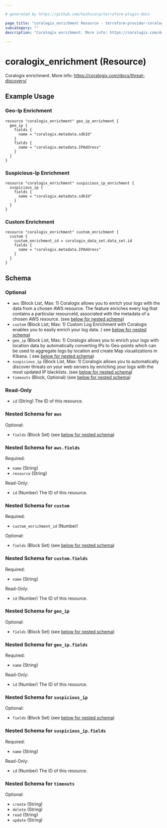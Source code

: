 ```yaml
---

# generated by https://github.com/hashicorp/terraform-plugin-docs

page_title: "coralogix_enrichment Resource - terraform-provider-coralogix"
subcategory: ""
description: "Coralogix enrichment. More info: https://coralogix.com/docs/threat-discovery/."
  
---
```


# coralogix_enrichment (Resource)
Coralogix enrichment. More info: https://coralogix.com/docs/threat-discovery/


## Example Usage

### Geo-Ip Enrichment

```hcl
resource "coralogix_enrichment" geo_ip_enrichment {
  geo_ip {
    fields {
      name = "coralogix.metadata.sdkId"
    }
    fields {
      name = "coralogix.metadata.IPAddress"
    }
  }
}
```

### Suspicious-Ip Enrichment

```hcl
resource "coralogix_enrichment" suspicious_ip_enrichment {
  suspicious_ip {
    fields {
      name = "coralogix.metadata.sdkId"
    }
  }
}
```

### Custom Enrichment

```hcl
resource "coralogix_enrichment" custom_enrichment {
  custom {
    custom_enrichment_id = coralogix_data_set.data_set.id
    fields {
      name = "coralogix.metadata.IPAddress"
    }
  }
}
```

<!-- schema generated by tfplugindocs -->

## Schema

### Optional

- `aws` (Block List, Max: 1) Coralogix allows you to enrich your logs with the data from a chosen AWS resource. The
  feature enriches every log that contains a particular resourceId, associated with the metadata of a chosen AWS
  resource. (see [below for nested schema](#nestedblock--aws))
- `custom` (Block List, Max: 1) Custom Log Enrichment with Coralogix enables you to easily enrich your log data. (
  see [below for nested schema](#nestedblock--custom))
- `geo_ip` (Block List, Max: 1) Coralogix allows you to enrich your logs with location data by automatically converting
  IPs to Geo-points which can be used to aggregate logs by location and create Map visualizations in Kibana. (
  see [below for nested schema](#nestedblock--geo_ip))
- `suspicious_ip` (Block List, Max: 1) Coralogix allows you to automatically discover threats on your web servers by
  enriching your logs with the most updated IP blacklists. (see [below for nested schema](#nestedblock--suspicious_ip))
- `timeouts` (Block, Optional) (see [below for nested schema](#nestedblock--timeouts))

### Read-Only

- `id` (String) The ID of this resource.

<a id="nestedblock--aws"></a>

### Nested Schema for `aws`

Optional:

- `fields` (Block Set) (see [below for nested schema](#nestedblock--aws--fields))

<a id="nestedblock--aws--fields"></a>

### Nested Schema for `aws.fields`

Required:

- `name` (String)
- `resource` (String)

Read-Only:

- `id` (Number) The ID of this resource.

<a id="nestedblock--custom"></a>

### Nested Schema for `custom`

Required:

- `custom_enrichment_id` (Number)

Optional:

- `fields` (Block Set) (see [below for nested schema](#nestedblock--custom--fields))

<a id="nestedblock--custom--fields"></a>

### Nested Schema for `custom.fields`

Required:

- `name` (String)

Read-Only:

- `id` (Number) The ID of this resource.

<a id="nestedblock--geo_ip"></a>

### Nested Schema for `geo_ip`

Optional:

- `fields` (Block Set) (see [below for nested schema](#nestedblock--geo_ip--fields))

<a id="nestedblock--geo_ip--fields"></a>

### Nested Schema for `geo_ip.fields`

Required:

- `name` (String)

Read-Only:

- `id` (Number) The ID of this resource.

<a id="nestedblock--suspicious_ip"></a>

### Nested Schema for `suspicious_ip`

Optional:

- `fields` (Block Set) (see [below for nested schema](#nestedblock--suspicious_ip--fields))

<a id="nestedblock--suspicious_ip--fields"></a>

### Nested Schema for `suspicious_ip.fields`

Required:

- `name` (String)

Read-Only:

- `id` (Number) The ID of this resource.

<a id="nestedblock--timeouts"></a>

### Nested Schema for `timeouts`

Optional:

- `create` (String)
- `delete` (String)
- `read` (String)
- `update` (String)


